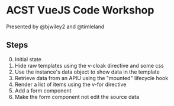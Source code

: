 # ACST VueJS Code Workshop

Presented by @bjwiley2 and @timleland

## Steps
0. Initial state
1. Hide raw templates using the v-cloak directive and some css
2. Use the instance's data object to show data in the template
3. Retrieve data from an APIU using the "mounted" lifecycle hook
4. Render a list of items using the v-for directive
5. Add a form component
6. Make the form component not edit the source data
